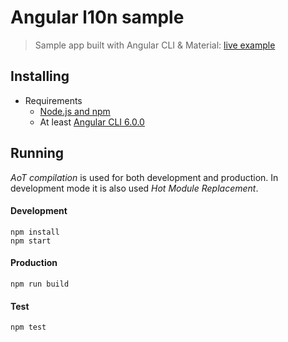 # Angular l10n sample
> Sample app built with Angular CLI & Material: [live example](http://robisim74.github.io/angular-l10n-sample)

## Installing
- Requirements
	- [Node.js and npm](https://docs.npmjs.com/getting-started/installing-node#install-npm--manage-npm-versions)
    - At least [Angular CLI 6.0.0](https://github.com/angular/angular-cli)

## Running
_AoT compilation_ is used for both development and production. In development mode it is also used _Hot Module Replacement_.

#### Development
```Shell
npm install
npm start
```

#### Production
```Shell
npm run build
```

#### Test
```Shell
npm test
```
